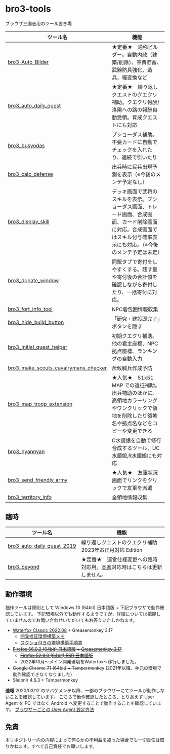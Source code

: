 # bro3-tools
ブラウザ三国志用のツール置き場

| ツール名 | 機能 |
| - | - |
| [bro3_Auto_Bilder](bro3_Auto_Bilder) | ★定番★　通称ビルダー。自動内政（建築/削除）、軍費貯蓄、武器防具強化、造兵、糧変換など |
| [bro3_auto_daily_quest](bro3_auto_daily_quest) | ★定番★　繰り返しクエストのクエクリ補助。クエクリ報酬/洛陽への路の報酬自動受領。育成クエストにも対応 |
| [bro3_busyodas](bro3_busyodas) | ブショーダス補助。不要カードに自動でチェックを入れたり、連続で引いたり |
| [bro3_calc_defense](bro3_calc_defense) | 出兵時に民兵出現予測を表示（※今後のメンテ予定なし） |
| [bro3_display_skill](bro3_display_skill) | デッキ画面で武将のスキルを表示。ブショーダス画面、トレード画面、合成画面、カード削除画面に対応。合成画面ではスキル付与確率表示にも対応。（※今後のメンテ予定は未定） |
| [bro3_donate_window](bro3_donate_window) | 同盟タブで寄付をしやすくする。残す量や寄付後の合計値を確認しながら寄付したり、一括寄付に対応。 |
| [bro3_fort_info_tool](bro3_fort_info_tool) | NPC砦包囲情報収集 |
| [bro3_hide_build_button](bro3_hide_build_button) | 「研究・建設即完了」ボタンを隠す |
| [bro3_initial_quest_helper](bro3_initial_quest_helper) | 初期クエクリ補助。他の君主座標、NPC拠点座標、ランキングの自動入力 |
| [bro3_make_scouts_cavalrymans_checker](bro3_make_scouts_cavalrymans_checker) | 斥候騎兵作成予防 |
| [bro3_map_troop_extension](bro3_map_troop_extension) | ★人気★　51x51 MAP での遠征補助。出兵補助のほかに、高領地カラーリングやワンクリックで領地を削除したり領地名や拠点名などをコピーや変更できる |
| [bro3_nyannyan](bro3_nyannyan) | C水鏡娘を自動で修行合成するツール、UC水鏡娘,R水鏡娘にも対応 |
| [bro3_send_friendly_army](bro3_send_friendly_army) | ★人気★　友軍状況画面でリンクをクリックで友軍を派遣 |
| [bro3_territory_info](bro3_territory_info) | 全領地情報収集 |

## 臨時

| ツール名 | 機能 |
| - | - |
| [bro3_auto_daily_quest_2019](bro3_auto_daily_quest) | 繰り返しクエストのクエクリ補助 2023年お正月対応 Edition |
| [bro3_beyond](bro3_beyond) | ★定番★　運営仕様変更への臨時対応用。[本家](http://silent-stage.air-nifty.com/steps/)対応時はこちらは更新しません。 |

## 動作環境

拙作ツールは原則として Windows 10 (64bit) 日本語版 + 下記ブラウザで動作確認しています。
下記環境以外でも動作するようですが、詳細については把握していませんのでお問い合わせいただいてもお答えいたしかねます。

- [Waterfox Classic 2022.08](https://github.com/WaterfoxCo/Waterfox-Classic/releases/tag/2022.08-classic) + Greasemonkey 3.17
    - [開発検証環境構築メモ](./Doc/development.md)
    - [スクショ付きの環境構築手順書](./Doc/waterfox_install_gm.md)
- ~~[Firefox 56.0.2 (64bit) 日本語版](https://ftp.mozilla.org/pub/firefox/releases/56.0.2/win64/ja/) + [Greasemonkey 3.17](https://addons.mozilla.org/ja/firefox/addon/greasemonkey/versions/?page=1#version-3.17)~~
    - ~~[Firefox 52.9.0 (64bit) ESR 日本語版](https://ftp.mozilla.org/pub/firefox/releases/52.9.0esr/win64/ja/)~~
    - 2022年10月～メイン開発環境をWaterfoxへ移行しました。
- ~~Google Chrome 71 (64bit) + Tampermonkey~~ (2021年以降、手元の環境で動作確認できなくなりました)
- Sleipnir 4.6.3 + Tampermonkey

**速報**
2020/03/12 のヤバゲメンテ以降、一部のブラウザーにてツールが動作しないことを確認しています。
こちらで動作確認したところ、とりあえず User Agent を PC ではなく Android へ変更することで動作することを確認しています。
[ブラウザーごとの User Agent 設定方法](Doc/how_to_change_user_agent.md)


## 免責
本リポジトリー内の内容によって何らかの不利益を被った場合でも一切責任は取りかねます。すべて自己責任でお願いします。
